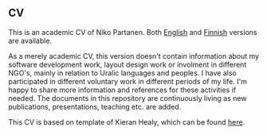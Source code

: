 ## CV

This is an academic CV of Niko Partanen. Both [English](https://github.com/nikopartanen/cv/blob/master/niko_partanen_cv.pdf) and [Finnish](https://github.com/nikopartanen/cv/blob/master/niko_partanen_cv_fin.pdf) versions are available.

As a merely academic CV, this version doesn't contain information about my software development work, layout design work or involment in different NGO's, mainly in relation to Uralic languages and peoples. I have also participated in different voluntary work in different periods of my life. I'm happy to share more information and references for these activities if needed.  The documents in this repository are continuously living as new publications, presentations, teaching etc. are added.

This CV is based on template of Kieran Healy, which can be found [here](http://kjhealy.github.io/kjh-vita/).